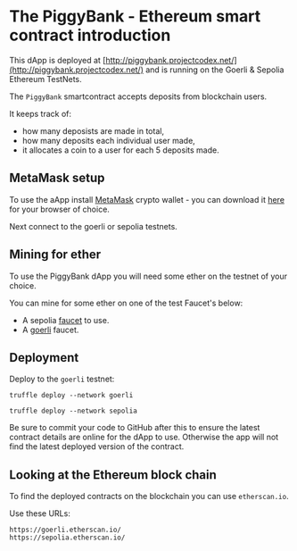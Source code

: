 # The PiggyBank - Ethereum smart contract introduction

This dApp is deployed at [http://piggybank.projectcodex.net/](http://piggybank.projectcodex.net/) and is running on the Goerli & Sepolia Ethereum TestNets.


The `PiggyBank` smartcontract accepts deposits from blockchain users. 

It keeps track of:

* how many deposists are made in total,
* how many deposits each individual user made,
* it allocates a coin to a user for each 5 deposits made.

## MetaMask setup

To use the aApp install [MetaMask](https://metamask.io/) crypto wallet - you can download it [here](https://metamask.io/download/) for your browser of choice.

Next connect to the goerli or sepolia testnets.

## Mining for ether

To use the PiggyBank dApp you will need some ether on the testnet of your choice.

You can mine for some ether on one of the test Faucet's below:

* A sepolia [faucet](https://sepolia-faucet.pk910.de/) to use.
* A [goerli](https://goerli-faucet.pk910.de/) faucet.

## Deployment

Deploy to the `goerli` testnet:

```
truffle deploy --network goerli
```

```
truffle deploy --network sepolia
```

Be sure to commit your code to GitHub after this to ensure the latest contract details are online for the dApp to use. Otherwise the app will not find the latest deployed version of the contract.

## Looking at the Ethereum block chain

To find the deployed contracts on the blockchain you can use `etherscan.io`.

Use these URLs:

```
https://goerli.etherscan.io/
https://sepolia.etherscan.io/
```